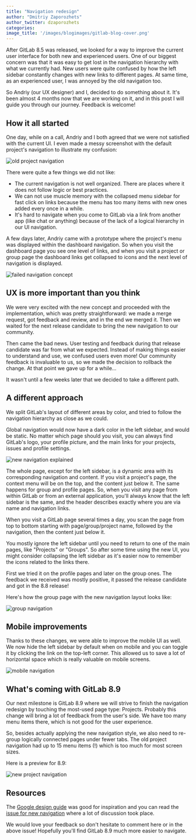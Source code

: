 ```yaml
---
title: "Navigation redesign"
author: "Dmitriy Zaporozhets"
author_twitter: dzaporozhets
categories:
image_title: '/images/blogimages/gitlab-blog-cover.png'
---
```


After GitLab 8.5 was released, we looked for a way to improve the current user
interface for both new and experienced users. One of our biggest concern was
that it was easy to get lost in the navigation hierarchy with what we currently
had. New users were quite confused by how the left sidebar constantly changes
with new links to different pages. At same time, as an experienced user, I was
annoyed by the old navigation too.

So Andriy (our UX designer) and I, decided to do something about it. It's been
almost 4 months now that we are working on it, and in this post I will guide you
through our journey. Feedback is welcome!

<!--more-->

## How it all started

One day, while on a call, Andriy and I both agreed that we were not satisfied
with the current UI. I even made a messy screenshot with the default project's
navigation to illustrate my confusion:

![old project navigation](/images/navigation-redesign/old-pr-nav.png)

There were quite a few things we did not like:

- The current navigation is not well organized. There are places where it does
  not follow logic or best practices.
- We can not use muscle memory with the collapsed menu sidebar for fast click
  on links because the menu has too many items with new ones added every once
  in a while.
- It's hard to navigate when you come to GitLab via a link from another app
  (like chat or anything) because of the lack of a logical hierarchy in our UI
  navigation.

A few days later, Andriy came with a prototype where the project's menu was
displayed within the dashboard navigation. So when you visit the dashboard
page you see one level of links, and when you visit a project or group page
the dashboard links get collapsed to icons and the next level of navigation
is displayed.

![failed navigation concept](/images/navigation-redesign/concept1.png)

## UX is more important than you think

We were very excited with the new concept and proceeded with the implementation,
which was pretty straightforward: we made a merge request, got feedback and review,
and in the end we merged it. Then we waited for the next release candidate to
bring the new navigation to our community.

Then came the bad news. User testing and feedback during that release candidate
was far from what we expected. Instead of making things easier to understand and
use, we confused users even more! Our community feedback is invaluable to us,
so we made the decision to rollback the change. At that point we gave up for a
while...

It wasn't until a few weeks later that we decided to take a different path.

## A different approach

We split GitLab's layout of different areas by color, and tried to follow the
navigation hierarchy as close as we could.

Global navigation would now have a dark color in the left sidebar, and would be
static. No matter which page should you visit, you can always find GitLab's logo,
your profile picture, and the main links for your projects, issues and profile
settings.

![new navigation explained](/images/navigation-redesign/nav-exp.png)

The whole page, except for the left sidebar, is a dynamic area with its
corresponding navigation and content. If you visit a project's page, the context
menu will be on the top, and the content just below it. The same happens for
group and profile pages. So, when you visit any page from within GitLab or
from an external application, you'll always know that the left sidebar is the
same, and the header describes exactly where you are via name and navigation
links.

When you visit a GitLab page several times a day, you scan the page from top to
bottom starting with page/group/project name, followed by the navigation, then
the content just below it.

You mostly ignore the left sidebar until you need to return to one of the main
pages, like "Projects" or "Groups". So after some time using the new UI, you
might consider collapsing the left sidebar as it's easier now to remember the
icons related to the links there.

First we tried it on the profile pages and later on the group ones. The feedback
we received was mostly positive, it passed the release candidate and got in the
8.8 release!

Here's how the group page with the new navigation layout looks like:

![group navigation](/images/navigation-redesign/group-nav.png)

## Mobile improvements

Thanks to these changes, we were able to improve the mobile UI as well. We now
hide the left sidebar by default when on mobile and you can toggle it by clicking
the link on the top-left corner. This allowed us to save a lot of horizontal
space which is really valuable on mobile screens.

![mobile navigation](/images/navigation-redesign/mobile.png)

## What's coming with GitLab 8.9

Our next milestone is GitLab 8.9 where we will strive to finish the navigation
redesign by touching the most-used page type: Projects. Probably this change
will bring a lot of feedback from the user's side. We have too many menu items
there, which is not good for the user experience.

So, besides actually applying the new navigation style, we also need to re-group
logically connected pages under fewer tabs. The old project navigation had up
to 15 menu items (!) which is too much for most screen sizes.

Here is a preview for 8.9:

![new project navigation](/images/navigation-redesign/project.png)

## Resources

The [Google design guide][gdesign] was good for inspiration and you can read
the [issue for new navigation][issue] where a lot of discussion took place.

We would love your feedback so don't hesitate to comment here or in the above
issue! Hopefully you'll find GitLab 8.9 much more easier to navigate.

[gdesign]: https://www.google.com/design/spec/components/tabs.html#tabs-types-of-tabs
[issue]: https://gitlab.com/gitlab-org/gitlab-ce/issues/14838
